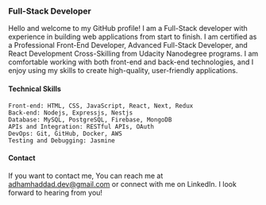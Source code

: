 <h3>Full-Stack Developer</h3>

Hello and welcome to my GitHub profile! I am a Full-Stack developer with experience in building web applications from start to finish. I am certified as a Professional Front-End Developer, Advanced Full-Stack Developer, and React Development Cross-Skilling from Udacity Nanodegree programs. I am comfortable working with both front-end and back-end technologies, and I enjoy using my skills to create high-quality, user-friendly applications.

<h4>Technical Skills</h4>

    Front-end: HTML, CSS, JavaScript, React, Next, Redux
    Back-end: Nodejs, Expressjs, Nestjs
    Database: MySQL, PostgreSQL, Firebase, MongoDB
    APIs and Integration: RESTful APIs, OAuth
    DevOps: Git, GitHub, Docker, AWS
    Testing and Debugging: Jasmine

<h4>Contact</h4>

If you want to contact me, You can reach me at adhamhaddad.dev@gmail.com or connect with me on LinkedIn. I look forward to hearing from you!
